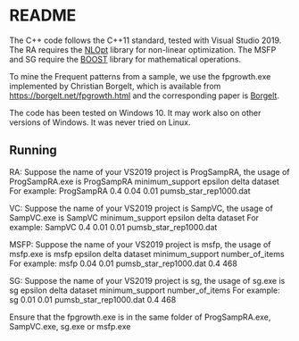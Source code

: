 README
======

The C++ code follows the C++11 standard, tested with Visual Studio 2019. 
The RA requires the [NLOpt] library for non-linear optimization.
The MSFP and SG require the [BOOST] library for mathematical operations.

To mine the Frequent patterns from a sample, we use the fpgrowth.exe implemented by
Christian Borgelt, which is available from <https://borgelt.net/fpgrowth.html> and the
corresponding paper is [Borgelt].

The code has been tested on Windows 10. It may work also on other versions of Windows.
It was never tried on Linux.

Running
-------
RA: Suppose the name of your VS2019 project is ProgSampRA, the usage of ProgSampRA.exe is
ProgSampRA minimum_support epsilon delta dataset
For example: 
ProgSampRA 0.4 0.04 0.01 pumsb_star_rep1000.dat

VC: Suppose the name of your VS2019 project is SampVC, the usage of SampVC.exe is
SampVC minimum_support epsilon delta dataset
For example:
SampVC 0.4 0.01 0.01 pumsb_star_rep1000.dat

MSFP: Suppose the name of your VS2019 project is msfp, the usage of msfp.exe is
msfp epsilon delta dataset minimum_support number_of_items
For example:
msfp 0.04 0.01 pumsb_star_rep1000.dat 0.4 468

SG: Suppose the name of your VS2019 project is sg, the usage of sg.exe is
sg epsilon delta dataset minimum_support number_of_items
For example:
sg 0.01 0.01 pumsb_star_rep1000.dat 0.4 468

Ensure that the fpgrowth.exe is in the same folder of ProgSampRA.exe, SampVC.exe, sg.exe or msfp.exe

[NLOpt]: https://nlopt.readthedocs.io/en/latest/ "NLopt homepage"
[BOOST]: https://www.boost.org/ "Boost homepage"
[Borgelt]: https://borgelt.net/papers/fpgrowth.pdf "An Implementation of the FP-growth Algorithm"